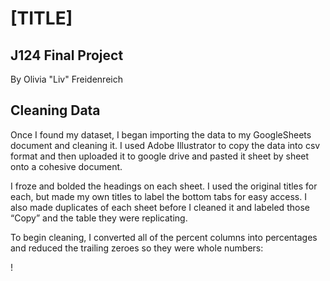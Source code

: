 # [TITLE]
## J124 Final Project
By Olivia "Liv" Freidenreich


## Cleaning Data

Once I found my dataset, I began importing the data to my GoogleSheets document and cleaning it. I used Adobe Illustrator to copy the data into csv format and then uploaded it to google drive and pasted it sheet by sheet onto a cohesive document. 

I froze and bolded the headings on each sheet. I used the original titles for each, but made my own titles to label the bottom tabs for easy access. I also made duplicates of each sheet before I cleaned it and labeled those “Copy” and the table they were replicating.

To begin cleaning, I converted all of the percent columns into percentages and reduced the trailing zeroes so they were whole numbers:

!

